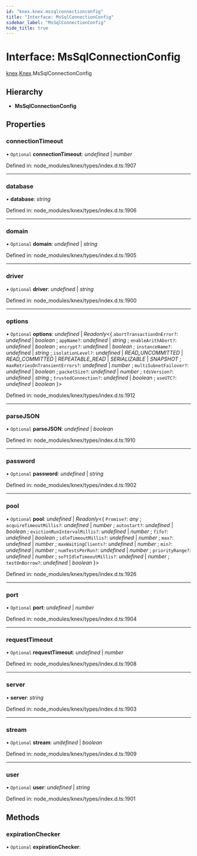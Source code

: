 ```yaml
---
id: "knex.knex.mssqlconnectionconfig"
title: "Interface: MsSqlConnectionConfig"
sidebar_label: "MsSqlConnectionConfig"
hide_title: true
---
```


# Interface: MsSqlConnectionConfig

[knex](../modules/knex.md).[Knex](../modules/knex.knex-1.md).MsSqlConnectionConfig

## Hierarchy

* **MsSqlConnectionConfig**

## Properties

### connectionTimeout

• `Optional` **connectionTimeout**: *undefined* \| *number*

Defined in: node_modules/knex/types/index.d.ts:1907

___

### database

• **database**: *string*

Defined in: node_modules/knex/types/index.d.ts:1906

___

### domain

• `Optional` **domain**: *undefined* \| *string*

Defined in: node_modules/knex/types/index.d.ts:1905

___

### driver

• `Optional` **driver**: *undefined* \| *string*

Defined in: node_modules/knex/types/index.d.ts:1900

___

### options

• `Optional` **options**: *undefined* \| *Readonly*<{ `abortTransactionOnError?`: *undefined* \| *boolean* ; `appName?`: *undefined* \| *string* ; `enableArithAbort?`: *undefined* \| *boolean* ; `encrypt?`: *undefined* \| *boolean* ; `instanceName?`: *undefined* \| *string* ; `isolationLevel?`: *undefined* \| *READ_UNCOMMITTED* \| *READ_COMMITTED* \| *REPEATABLE_READ* \| *SERIALIZABLE* \| *SNAPSHOT* ; `maxRetriesOnTransientErrors?`: *undefined* \| *number* ; `multiSubnetFailover?`: *undefined* \| *boolean* ; `packetSize?`: *undefined* \| *number* ; `tdsVersion?`: *undefined* \| *string* ; `trustedConnection?`: *undefined* \| *boolean* ; `useUTC?`: *undefined* \| *boolean*  }\>

Defined in: node_modules/knex/types/index.d.ts:1912

___

### parseJSON

• `Optional` **parseJSON**: *undefined* \| *boolean*

Defined in: node_modules/knex/types/index.d.ts:1910

___

### password

• `Optional` **password**: *undefined* \| *string*

Defined in: node_modules/knex/types/index.d.ts:1902

___

### pool

• `Optional` **pool**: *undefined* \| *Readonly*<{ `Promise?`: *any* ; `acquireTimeoutMillis?`: *undefined* \| *number* ; `autostart?`: *undefined* \| *boolean* ; `evictionRunIntervalMillis?`: *undefined* \| *number* ; `fifo?`: *undefined* \| *boolean* ; `idleTimeoutMillis?`: *undefined* \| *number* ; `max?`: *undefined* \| *number* ; `maxWaitingClients?`: *undefined* \| *number* ; `min?`: *undefined* \| *number* ; `numTestsPerRun?`: *undefined* \| *number* ; `priorityRange?`: *undefined* \| *number* ; `softIdleTimeoutMillis?`: *undefined* \| *number* ; `testOnBorrow?`: *undefined* \| *boolean*  }\>

Defined in: node_modules/knex/types/index.d.ts:1926

___

### port

• `Optional` **port**: *undefined* \| *number*

Defined in: node_modules/knex/types/index.d.ts:1904

___

### requestTimeout

• `Optional` **requestTimeout**: *undefined* \| *number*

Defined in: node_modules/knex/types/index.d.ts:1908

___

### server

• **server**: *string*

Defined in: node_modules/knex/types/index.d.ts:1903

___

### stream

• `Optional` **stream**: *undefined* \| *boolean*

Defined in: node_modules/knex/types/index.d.ts:1909

___

### user

• `Optional` **user**: *undefined* \| *string*

Defined in: node_modules/knex/types/index.d.ts:1901

## Methods

### expirationChecker

• `Optional` **expirationChecker**:

